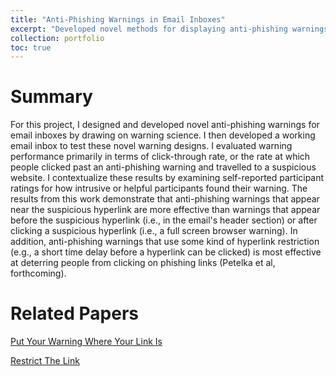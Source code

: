 ```yaml
---
title: "Anti-Phishing Warnings in Email Inboxes"
excerpt: "Developed novel methods for displaying anti-phishing warnings in email inboxes and tested their effectiveness in a web-based experiment."
collection: portfolio
toc: true
---
```


# Summary 
For this project, I designed and developed novel anti-phishing warnings for email inboxes by drawing on warning science. I then developed a working email inbox to test these novel warning designs. I evaluated warning performance primarily in terms of click-through rate, or the rate at which people clicked past an anti-phishing warning and travelled to a suspicious website. I contextualize these results by examining self-reported participant ratings for how intrusive or helpful participants found their warning. The results from this work demonstrate that anti-phishing warnings that appear near the suspicious hyperlink are more effective than warnings that appear before the suspicious hyperlink (i.e., in the email's header section) or after clicking a suspicious hyperlink (i.e., a full screen browser warning). In addition, anti-phishing warnings that use some kind of hyperlink restriction (e.g., a short time delay before a hyperlink can be clicked) is most effective at deterring people from clicking on phishing links (Petelka et al, forthcoming).

# Related Papers
[Put Your Warning Where Your Link Is](/publications/chi_2019_phishing)

[Restrict The Link](/publications/2024_phishing)

